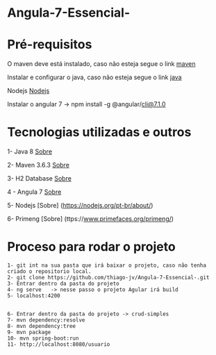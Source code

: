 # Angula-7-Essencial-

# Pré-requisitos

O maven deve está instalado, caso não esteja segue o link [maven](https://dicasdejava.com.br/como-instalar-o-maven-no-windows/)

Instalar e configurar o java, caso não esteja segue o link [java](https://medium.com/beelabacademy/configurando-vari%C3%A1veis-de-ambiente-java-home-e-maven-home-no-windows-e-unix-d9461f783c26)

Nodejs [Nodejs](https://nodejs.org/pt-br/download/)

Instalar o angular 7 -> npm install -g @angular/cli@7.1.0

# Tecnologias utilizadas e outros

1- Java 8 [Sobre](https://www.java.com/pt-BR/download/help/java8_pt-br.html)

2- Maven 3.6.3 [Sobre](https://www.dclick.com.br/2010/09/15/o-que-e-o-maven-e-seus-primeiros-passos-com-a-ferramenta/)

3- H2 Database [Sobre](https://www.h2database.com/html/main.html)

4 - Angula 7 [Sobre](https://angular.io/)

5- Nodejs [Sobre] (https://nodejs.org/pt-br/about/)

6- Primeng [Sobre] (ttps://www.primefaces.org/primeng/)



# Proceso para rodar o projeto
```
1- git int na sua pasta que irá baixar o projeto, caso não tenha criado o repositorio local.
2- git clone https://github.com/thiago-jv/Angula-7-Essencial-.git
3- Entrar dentro da pasta do projeto
4- ng serve   -> nesse passo o projeto Agular irá build
5- localhost:4200


6- Entrar dentro da pasta do projeto -> crud-simples
7- mvn dependency:resolve
8- mvn dependency:tree
9- mvn package
10- mvn spring-boot:run
11- http://localhost:8080/usuario 
```
